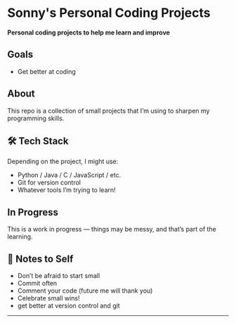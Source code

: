 # Sonny's Personal Coding Projects

**Personal coding projects to help me learn and improve**

## Goals

- Get better at coding

## About

This repo is a collection of small projects that I’m using to sharpen my programming skills. 


## 🛠 Tech Stack

Depending on the project, I might use:
- Python / Java / C / JavaScript / etc.
- Git for version control
- Whatever tools I’m trying to learn!

## In Progress

This is a work in progress — things may be messy, and that’s part of the learning.

## 📌 Notes to Self

- Don’t be afraid to start small
- Commit often
- Comment your code (future me will thank you)
- Celebrate small wins!
- get better at version control and git

---
